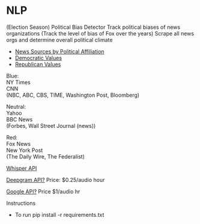 # NLP
(Election Season) Political Bias Detector 
Track political biases of news organizations (Track the level of bias of Fox over the years)
Scrape all news orgs and determine overall political climate

- [News Sources by Political Affiliation](https://www.allsides.com/media-bias/media-bias-chart)
- [Democratic Values](https://democrats.org/where-we-stand/party-platform/)
- [Republican Values](https://prod-cdn-static.gop.com/media/documents/DRAFT_12_FINAL%5B1%5D-ben_1468872234.pdf)


Blue:
<br>
NY Times
<br>
CNN
<br>
(NBC, 
ABC, 
CBS, 
TIME, 
Washington Post, 
Bloomberg)

Neutral:
<br>
Yahoo
<br>
BBC News
<br>
(Forbes, 
Wall Street Journal (news))

Red:
<br>
Fox News
<br>
New York Post
<br>
(The Daily Wire, 
The Federalist)



[Whisper API](https://github.com/openai/whisper)


[Deepgram API?](https://deepgram.com/) Price: $0.25/audio hour


[Google API?](https://cloud.google.com/speech-to-text?hl=en) Price $1/audio hr



Instructions
- To run 
pip install -r requirements.txt

